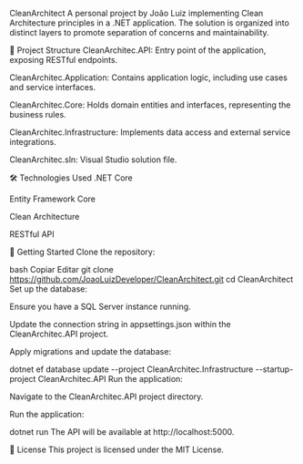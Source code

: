 CleanArchitect
A personal project by João Luiz implementing Clean Architecture principles in a .NET application. The solution is organized into distinct layers to promote separation of concerns and maintainability.

📁 Project Structure
CleanArchitec.API: Entry point of the application, exposing RESTful endpoints.

CleanArchitec.Application: Contains application logic, including use cases and service interfaces.

CleanArchitec.Core: Holds domain entities and interfaces, representing the business rules.

CleanArchitec.Infrastructure: Implements data access and external service integrations.

CleanArchitec.sln: Visual Studio solution file.

🛠️ Technologies Used
.NET Core

Entity Framework Core

Clean Architecture

RESTful API

🚀 Getting Started
Clone the repository:

bash
Copiar
Editar
git clone https://github.com/JoaoLuizDeveloper/CleanArchitect.git
cd CleanArchitect
Set up the database:

Ensure you have a SQL Server instance running.

Update the connection string in appsettings.json within the CleanArchitec.API project.

Apply migrations and update the database:

dotnet ef database update --project CleanArchitec.Infrastructure --startup-project CleanArchitec.API
Run the application:

Navigate to the CleanArchitec.API project directory.

Run the application:

dotnet run
The API will be available at http://localhost:5000.

📄 License
This project is licensed under the MIT License.
